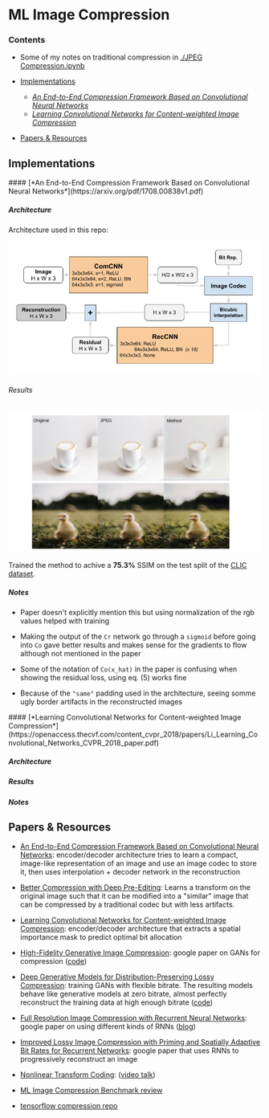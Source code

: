 
# ML Image Compression



### Contents
- Some of my notes on traditional compression in [./JPEG Compression.ipynb](https://github.com/ksanjeevan/ml-image-compression/blob/master/JPEG%20Compression.ipynb)

- [Implementations](#imp)
	- [*An End-to-End Compression Framework Based on Convolutional Neural Networks*](#full)
	- [*Learning Convolutional Networks for Content-weighted Image Compression*](#cont)

- [Papers & Resources](#papes)	


## Implementations <a name="imp"/>

 <a name="full"/>
#### [*An End-to-End Compression Framework Based on Convolutional Neural Networks*](https://arxiv.org/pdf/1708.00838v1.pdf)

##### Architecture

Architecture used in this repo:

<p align="center">
<img src="plots/arch.png" width="650px"/>
</p>


###### Results

<p align="center">
<img src="plots/im.png" width="750px"/>
</p>

Trained the method to achive a **75.3%** SSIM on the test split of the [CLIC dataset](https://www.tensorflow.org/datasets/catalog/clic).



##### Notes

- Paper doesn't explicitly mention this but using normalization of the rgb values helped with training

- Making the output of the `Cr` network go through a `sigmoid` before going into `Co` gave better results and makes sense for the gradients to flow although not mentioned in the paper

- Some of the notation of `Co(x_hat)` in the paper is confusing when showing the residual loss, using eq. (5) works fine

- Because of the `"same"` padding used in the architecture, seeing somme ugly border artifacts in the reconstructed images



<a name="cont"/>
#### [*Learning Convolutional Networks for Content-weighted Image Compression*](https://openaccess.thecvf.com/content_cvpr_2018/papers/Li_Learning_Convolutional_Networks_CVPR_2018_paper.pdf) 


##### Architecture

##### Results

##### Notes




## Papers & Resources <a name="papes"/>

- [An End-to-End Compression Framework Based on Convolutional Neural Networks](https://arxiv.org/pdf/1708.00838v1.pdf): encoder/decoder architecture tries to learn a compact, image-like representation of an image and use an image codec to store it, then uses interpolation + decoder network in the reconstruction

- [Better Compression with Deep Pre-Editing](https://arxiv.org/pdf/2002.00113.pdf): Learns a transform on the original image such that it can be modified into a "similar" image that can be compressed by a traditional codec but with less artifacts.

- [Learning Convolutional Networks for Content-weighted Image Compression](https://openaccess.thecvf.com/content_cvpr_2018/papers/Li_Learning_Convolutional_Networks_CVPR_2018_paper.pdf): encoder/decoder architecture that extracts a spatial importance mask to predict optimal bit allocation

- [High-Fidelity Generative Image Compression](https://arxiv.org/pdf/2006.09965.pdf): google paper on GANs for compression ([code](https://github.com/tensorflow/compression/tree/master/models/hific))

- [Deep Generative Models for Distribution-Preserving Lossy Compression](https://arxiv.org/pdf/1805.11057.pdf): training GANs with flexible bitrate. The resulting models behave like generative models at zero bitrate, almost perfectly reconstruct the training data at high enough bitrate ([code](https://github.com/mitscha/dplc))

- [Full Resolution Image Compression with Recurrent Neural Networks](https://openaccess.thecvf.com/content_cvpr_2017/papers/Toderici_Full_Resolution_Image_CVPR_2017_paper.pdf): google paper on using different kinds of RNNs ([blog](https://ai.googleblog.com/2016/09/image-compression-with-neural-networks.html))

- [Improved Lossy Image Compression with Priming and Spatially Adaptive Bit Rates for Recurrent Networks](https://arxiv.org/pdf/1703.10114.pdf): google paper that uses RNNs to progressively reconstruct an image

- [Nonlinear Transform Coding](https://arxiv.org/pdf/2007.03034.pdf): ([video talk](https://www.youtube.com/watch?v=x_q7cZviXkY))

- [ML Image Compression Benchmark review](https://arxiv.org/pdf/2002.03711.pdf)

- [tensorflow compression repo](https://github.com/tensorflow/compression)







		